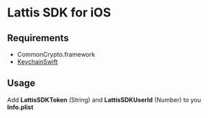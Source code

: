 # Lattis SDK for iOS

## Requirements

* CommonCrypto.framework
* [KeychainSwift](https://github.com/evgenyneu/keychain-swift.git)

## Usage

Add **LattisSDKToken** (String) and **LattisSDKUserId** (Number) to you **Info.plist**